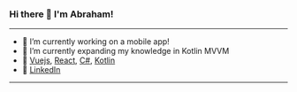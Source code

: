 ### Hi there 👋 I'm Abraham!
---

- 🔭 I’m currently working on a mobile app!
- 🌱 I’m currently expanding my knowledge in Kotlin MVVM
- 💜 [Vuejs][vuejs], [React][react], [C#][csharp], [Kotlin][kotlin]
- 👔 [LinkedIn][linkedin]



[vuejs]:https://vuejs.org
[react]: http://reactjs.org
[csharp]: https://docs.microsoft.com/en-us/dotnet/csharp/
[linkedin]: https://www.linkedin.com/in/abraham-eishow/
[kotlin]: https://kotlinlang.org/

---

